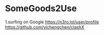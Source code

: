 # SomeGoods2Use


1.surfing on Google
https://n3ro.lol/user/profile
https://github.com/yichengchen/clashX
